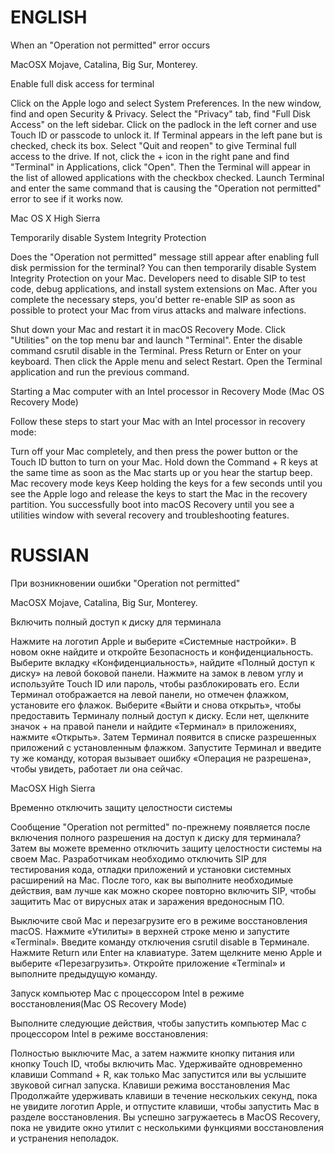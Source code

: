 # ENGLISH
When an "Operation not permitted" error occurs

MacOSX Mojave, Catalina, Big Sur, Monterey.


Enable full disk access for terminal

Click on the Apple logo and select System Preferences.
In the new window, find and open Security & Privacy.
Select the "Privacy" tab, find "Full Disk Access" on the left sidebar.
Click on the padlock in the left corner and use Touch ID or passcode to unlock it.
If Terminal appears in the left pane but is checked, check its box. Select "Quit and reopen" to give Terminal full access to the drive.
If not, click the + icon in the right pane and find "Terminal" in Applications, click "Open".
Then the Terminal will appear in the list of allowed applications with the checkbox checked.
Launch Terminal and enter the same command that is causing the "Operation not permitted" error to see if it works now.



Mac OS X High Sierra


Temporarily disable System Integrity Protection

Does the "Operation not permitted" message still appear after enabling full disk permission for the terminal? You can then temporarily disable System Integrity Protection on your Mac. Developers need to disable SIP to test code, debug applications, and install system extensions on Mac. After you complete the necessary steps, you'd better re-enable SIP as soon as possible to protect your Mac from virus attacks and malware infections.

Shut down your Mac and restart it in macOS Recovery Mode.
Click "Utilities" on the top menu bar and launch "Terminal".
Enter the disable command csrutil disable in the Terminal.
Press Return or Enter on your keyboard.
Then click the Apple menu and select Restart.
Open the Terminal application and run the previous command.

Starting a Mac computer with an Intel processor in Recovery Mode (Mac OS Recovery Mode)

Follow these steps to start your Mac with an Intel processor in recovery mode:

Turn off your Mac completely, and then press the power button or the Touch ID button to turn on your Mac.
Hold down the Command + R keys at the same time as soon as the Mac starts up or you hear the startup beep.
Mac recovery mode keys
Keep holding the keys for a few seconds until you see the Apple logo and release the keys to start the Mac in the recovery partition.
You successfully boot into macOS Recovery until you see a utilities window with several recovery and troubleshooting features.



# RUSSIAN

При возникновении ошибки "Operation not permitted"

MacOSX Mojave, Catalina, Big Sur, Monterey.


Включить полный доступ к диску для терминала

Нажмите на логотип Apple и выберите «Системные настройки».
В новом окне найдите и откройте Безопасность и конфиденциальность.
Выберите вкладку «Конфиденциальность», найдите «Полный доступ к диску» на левой боковой панели.
Нажмите на замок в левом углу и используйте Touch ID или пароль, чтобы разблокировать его.
Если Терминал отображается на левой панели, но отмечен флажком, установите его флажок. Выберите «Выйти и снова открыть», чтобы предоставить Терминалу полный доступ к диску.
Если нет, щелкните значок + на правой панели и найдите «Терминал» в приложениях, нажмите «Открыть».
Затем Терминал появится в списке разрешенных приложений с установленным флажком.
Запустите Терминал и введите ту же команду, которая вызывает ошибку «Операция не разрешена», чтобы увидеть, работает ли она сейчас.



MacOSX High Sierra


Временно отключить защиту целостности системы

Сообщение "Operation not permitted" по-прежнему появляется после включения полного разрешения на доступ к диску для терминала? Затем вы можете временно отключить защиту целостности системы на своем Mac. Разработчикам необходимо отключить SIP для тестирования кода, отладки приложений и установки системных расширений на Mac. После того, как вы выполните необходимые действия, вам лучше как можно скорее повторно включить SIP, чтобы защитить Mac от вирусных атак и заражения вредоносным ПО.

Выключите свой Mac и перезагрузите его в режиме восстановления macOS.
Нажмите «Утилиты» в верхней строке меню и запустите «Terminal».
Введите команду отключения csrutil disable в Терминале.
Нажмите Return или Enter на клавиатуре.
Затем щелкните меню Apple и выберите «Перезагрузить».
Откройте приложение «Terminal» и выполните предыдущую команду.

Запуск компьютер Mac с процессором Intel в режиме восстановления(Mac OS Recovery Mode)

Выполните следующие действия, чтобы запустить компьютер Mac с процессором Intel в режиме восстановления:

Полностью выключите Mac, а затем нажмите кнопку питания или кнопку Touch ID, чтобы включить Mac.
Удерживайте одновременно клавиши Command + R, как только Mac запустится или вы услышите звуковой сигнал запуска.
Клавиши режима восстановления Mac
Продолжайте удерживать клавиши в течение нескольких секунд, пока не увидите логотип Apple, и отпустите клавиши, чтобы запустить Mac в разделе восстановления.
Вы успешно загружаетесь в MacOS Recovery, пока не увидите окно утилит с несколькими функциями восстановления и устранения неполадок.

